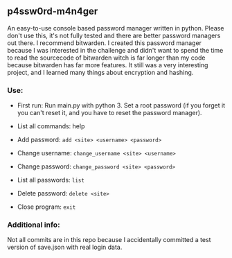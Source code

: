 ## p4ssw0rd-m4n4ger
An easy-to-use console based password manager written in python. Please don't use this, it's not fully tested and there are better password managers out there. I recommend bitwarden. I created this password manager because I was interested in the challenge and didn't want to spend the time to read the sourcecode of bitwarden witch is far longer than my code because bitwarden has far more features. It still was a very interesting project, and I learned many things about encryption and hashing.

### Use:

- First run: Run main.py with python 3. Set a root password (if you forget it you can't reset it, and you have to reset the password manager). 

- List all commands: help

- Add password: `add <site> <username> <password>`

- Change username: `change_username <site> <username>`

- Change password: `change_password <site> <password>`

- List all passwords: `list`

- Delete password: `delete <site>`

- Close program: `exit`

### Additional info:
Not all commits are in this repo because I accidentally committed a test version of save.json with real login data.
